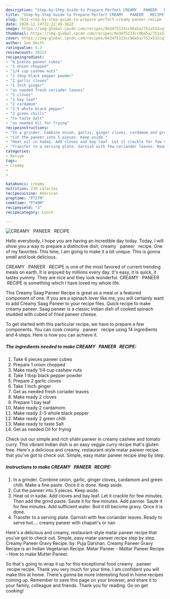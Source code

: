 ```yaml
---
description: "Step-by-Step Guide to Prepare Perfect CREAMY   PANEER   RECIPE"
title: "Step-by-Step Guide to Prepare Perfect CREAMY   PANEER   RECIPE"
slug: 7631-step-by-step-guide-to-prepare-perfect-creamy-paneer-recipe
date: 2020-12-24T22:22:49.362Z
image: https://img-global.cpcdn.com/recipes/8e34f5133cc96a5a/751x532cq70/creamy-paneer-recipe-recipe-main-photo.jpg
thumbnail: https://img-global.cpcdn.com/recipes/8e34f5133cc96a5a/751x532cq70/creamy-paneer-recipe-recipe-main-photo.jpg
cover: https://img-global.cpcdn.com/recipes/8e34f5133cc96a5a/751x532cq70/creamy-paneer-recipe-recipe-main-photo.jpg
author: Sue Smith
ratingvalue: 4.3
reviewcount: 38121
recipeingredient:
- "6 pieces paneer cubes"
- "1 onion chopped"
- "1/4 cup cashew nuts"
- "1 tbsp black pepper powder"
- "2 garlic cloves"
- "1 Inch ginger"
- "as needed fresh coriader leaves"
- "2 cloves"
- "1 bay leaf"
- "2 cardamom"
- "2-5 whole black pepper"
- "2 green chilli"
- "to taste Salt"
- "as needed Oil for frying"
recipeinstructions:
- "In a grinder. Combine onion, garlic, ginger cloves, cardamom and green chilli. Make a fine paste. Once it is done. Keep aside."
- "Cut the paneer into 5 pieces. Keep aside."
- "Heat oil in kadai. Add cloves and bay leaf. Let it crackle for few minutes. Then add the grind paste. Saute it for few minutes. Add panner. Saute it for few minutes. Add sufficient water. Boil it till become gravy. Once it is done."
- "Transfer to a serving plate. Garnish with few coriander leaves. Ready to serve hot.... creamy paneer with chapati&#39;s or nan"
categories:
- Recipe
tags:
- creamy
- 
- 

katakunci: creamy   
nutrition: 210 calories
recipecuisine: American
preptime: "PT27M"
cooktime: "PT40M"
recipeyield: "2"
recipecategory: Lunch

---
```



![CREAMY   PANEER   RECIPE](https://img-global.cpcdn.com/recipes/8e34f5133cc96a5a/751x532cq70/creamy-paneer-recipe-recipe-main-photo.jpg)

Hello everybody, I hope you are having an incredible day today. Today, I will show you a way to prepare a distinctive dish, creamy   paneer   recipe. One of my favorites. This time, I am going to make it a bit unique. This is gonna smell and look delicious.

CREAMY   PANEER   RECIPE is one of the most favored of current trending meals on earth. It is enjoyed by millions every day. It's easy, it is quick, it tastes yummy. They are nice and they look wonderful. CREAMY   PANEER   RECIPE is something which I have loved my whole life.

This Creamy Saag Paneer Recipe is great as a meal or a featured component of one. If you are a spinach lover like me, you will certainly want to add Creamy Saag Paneer to your recipe files. Quick recipe to make creamy paneer. Saag paneer is a classic Indian dish of cooked spinach studded with cubed of fried paneer cheese.


To get started with this particular recipe, we have to prepare a few components. You can cook creamy   paneer   recipe using 14 ingredients and 4 steps. Here is how you can achieve it.

<!--inarticleads1-->

##### The ingredients needed to make CREAMY   PANEER   RECIPE:

1. Take 6 pieces paneer cubes
1. Prepare 1 onion chopped
1. Make ready 1/4 cup cashew nuts
1. Take 1 tbsp black pepper powder
1. Prepare 2 garlic cloves
1. Take 1 Inch ginger
1. Get as needed fresh coriader leaves
1. Make ready 2 cloves
1. Prepare 1 bay leaf
1. Make ready 2 cardamom
1. Make ready 2-5 whole black pepper
1. Make ready 2 green chilli
1. Make ready to taste Salt
1. Get as needed Oil for frying


Check out our simple and rich shahi paneer in creamy cashew and tomato curry. This vibrant Indian dish is an easy veggie curry recipe that&#39;s gluten free. Here&#39;s a delicious and creamy, restaurant-style matar paneer recipe that you&#39;ve got to check out. Simple, easy matar paneer recipe step by step. 

<!--inarticleads2-->

##### Instructions to make CREAMY   PANEER   RECIPE:

1. In a grinder. Combine onion, garlic, ginger cloves, cardamom and green chilli. Make a fine paste. Once it is done. Keep aside.
1. Cut the paneer into 5 pieces. Keep aside.
1. Heat oil in kadai. Add cloves and bay leaf. Let it crackle for few minutes. Then add the grind paste. Saute it for few minutes. Add panner. Saute it for few minutes. Add sufficient water. Boil it till become gravy. Once it is done.
1. Transfer to a serving plate. Garnish with few coriander leaves. Ready to serve hot.... creamy paneer with chapati&#39;s or nan


Here&#39;s a delicious and creamy, restaurant-style matar paneer recipe that you&#39;ve got to check out. Simple, easy matar paneer recipe step by step. Creamy Paneer Gravy Recipe. by: Puja Darshan. Creamy Paneer Gravy Recipe is an Indian Vegetarian Recipe. Matar Paneer - Mattar Paneer Recipe - How to make Mutter Paneer. 

So that's going to wrap it up for this exceptional food creamy   paneer   recipe recipe. Thank you very much for your time. I am confident you will make this at home. There's gonna be more interesting food in home recipes coming up. Remember to save this page on your browser, and share it to your family, colleague and friends. Thank you for reading. Go on get cooking!
